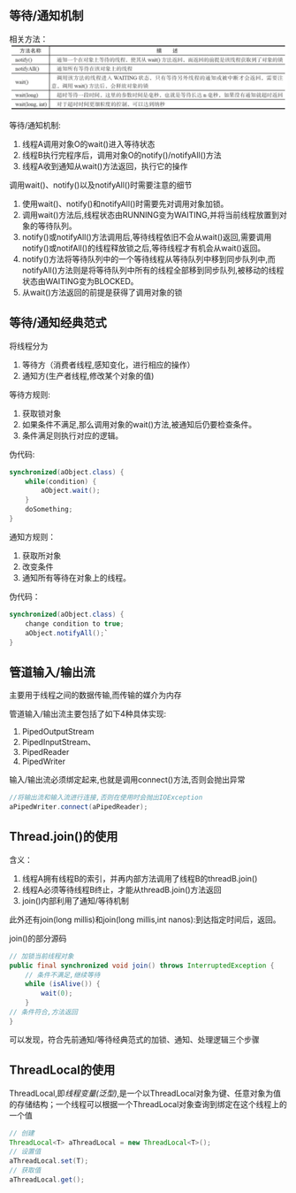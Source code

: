 
## 等待/通知机制

相关方法：
![thread3](https://raw.githubusercontent.com/FameLsy/Images/master/thread/thread3.png)



等待/通知机制:  
1. 线程A调用对象O的wait()进入等待状态
2. 线程B执行完程序后，调用对象O的notify()/notifyAll()方法
3. 线程A收到通知从wait()方法返回，执行它的操作

调用wait()、notify()以及notifyAll()时需要注意的细节
1. 使用wait()、notify()和notifyAll()时需要先对调用对象加锁。
2. 调用wait()方法后,线程状态由RUNNING变为WAITING,并将当前线程放置到对象的等待队列。
3. notify()或notifyAll()方法调用后,等待线程依旧不会从wait()返回,需要调用notify()或notifAll()的线程释放锁之后,等待线程才有机会从wait()返回。
4. notify()方法将等待队列中的一个等待线程从等待队列中移到同步队列中,而notifyAll()方法则是将等待队列中所有的线程全部移到同步队列,被移动的线程状态由WAITING变为BLOCKED。
5. 从wait()方法返回的前提是获得了调用对象的锁

## 等待/通知经典范式

将线程分为
1. 等待方（消费者线程,感知变化，进行相应的操作）
2. 通知方(生产者线程,修改某个对象的值)  

等待方规则:
1. 获取锁对象
2. 如果条件不满足,那么调用对象的wait()方法,被通知后仍要检查条件。
3. 条件满足则执行对应的逻辑。

伪代码:
```java
synchronized(aObject.class) {
    while(condition) {
        aObject.wait();
    }
    doSomething;
}
```

通知方规则：
1. 获取所对象
2. 改变条件
3. 通知所有等待在对象上的线程。

伪代码：
```java
synchronized(aObject.class) {
    change condition to true;
    aObject.notifyAll();`
}
```

## 管道输入/输出流

主要用于线程之间的数据传输,而传输的媒介为内存

管道输入/输出流主要包括了如下4种具体实现:
1. PipedOutputStream
2. PipedInputStream、
3. PipedReader
4. PipedWriter

输入/输出流必须绑定起来,也就是调用connect()方法,否则会抛出异常

```java
//将输出流和输入流进行连接,否则在使用时会抛出IOException
aPipedWriter.connect(aPipedReader);
```

## Thread.join()的使用

含义：
1. 线程A拥有线程B的索引，并再内部方法调用了线程B的threadB.join()
2. 线程A必须等待线程B终止，才能从threadB.join()方法返回
4. join()内部利用了通知/等待机制

此外还有join(long millis)和join(long millis,int nanos):到达指定时间后，返回。

join()的部分源码
```java
// 加锁当前线程对象
public final synchronized void join() throws InterruptedException {
    // 条件不满足,继续等待
    while (isAlive()) {
        wait(0);
    }
// 条件符合,方法返回
}
```

可以发现，符合先前通知/等待经典范式的加锁、通知、处理逻辑三个步骤

## ThreadLocal的使用
ThreadLocal,即*线程变量(泛型)*,是一个以ThreadLocal对象为键、任意对象为值的存储结构；一个线程可以根据一个ThreadLocal对象查询到绑定在这个线程上的一个值

```java
// 创建
ThreadLocal<T> aThreadLocal = new ThreadLocal<T>();
// 设置值
aThreadLocal.set(T);
// 获取值
aThreadLocal.get();
```

